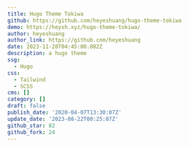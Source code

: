 ```yaml
---
title: Hugo Theme Tokiwa
github: https://github.com/heyeshuang/hugo-theme-tokiwa
demo: https://heysh.xyz/hugo-theme-tokiwa/
author: heyeshuang
author_link: https://github.com/heyeshuang
date: 2023-11-28T04:45:00.882Z
description: a hugo theme
ssg:
  - Hugo
css:
  - Tailwind
  - SCSS
cms: []
category: []
draft: false
publish_date: '2020-04-07T13:30:07Z'
update_date: '2023-08-22T00:25:07Z'
github_star: 82
github_fork: 24
---
```

